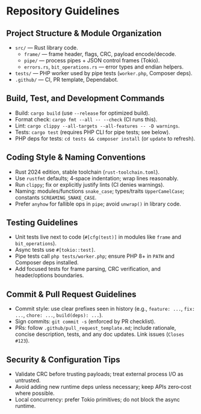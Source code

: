 # Repository Guidelines

## Project Structure & Module Organization
- `src/` — Rust library code.
  - `frame/` — frame header, flags, CRC, payload encode/decode.
  - `pipe/` — process pipes + JSON control frames (Tokio).
  - `errors.rs`, `bit_operations.rs` — error types and endian helpers.
- `tests/` — PHP worker used by pipe tests (`worker.php`, Composer deps).
- `.github/` — CI, PR template, Dependabot.

## Build, Test, and Development Commands
- Build: `cargo build` (use `--release` for optimized build).
- Format check: `cargo fmt --all -- --check` (CI runs this).
- Lint: `cargo clippy --all-targets --all-features -- -D warnings`.
- Tests: `cargo test` (requires PHP CLI for pipe tests; see below).
- PHP deps for tests: `cd tests && composer install` (or `update` to refresh).

## Coding Style & Naming Conventions
- Rust 2024 edition, stable toolchain (`rust-toolchain.toml`).
- Use `rustfmt` defaults; 4‑space indentation; wrap lines reasonably.
- Run `clippy`; fix or explicitly justify lints (CI denies warnings).
- Naming: modules/functions `snake_case`; types/traits `UpperCamelCase`; constants `SCREAMING_SNAKE_CASE`.
- Prefer `anyhow` for fallible ops in `pipe`; avoid `unwrap()` in library code.

## Testing Guidelines
- Unit tests live next to code (`#[cfg(test)]` in modules like `frame` and `bit_operations`).
- Async tests use `#[tokio::test]`.
- Pipe tests call `php tests/worker.php`; ensure PHP 8+ in `PATH` and Composer deps installed.
- Add focused tests for frame parsing, CRC verification, and header/options boundaries.

## Commit & Pull Request Guidelines
- Commit style: use clear prefixes seen in history (e.g., `feature: ...`, `fix: ...`, `chore: ...`, `build(deps): ...`).
- Sign commits: `git commit -s` (enforced by PR checklist).
- PRs: follow `.github/pull_request_template.md`; include rationale, concise description, tests, and any doc updates. Link issues (`Closes #123`).

## Security & Configuration Tips
- Validate CRC before trusting payloads; treat external process I/O as untrusted.
- Avoid adding new runtime deps unless necessary; keep APIs zero‑cost where possible.
- Local concurrency: prefer Tokio primitives; do not block the async runtime.
